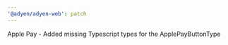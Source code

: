 ```yaml
---
'@adyen/adyen-web': patch
---
```


Apple Pay - Added missing Typescript types for the ApplePayButtonType
